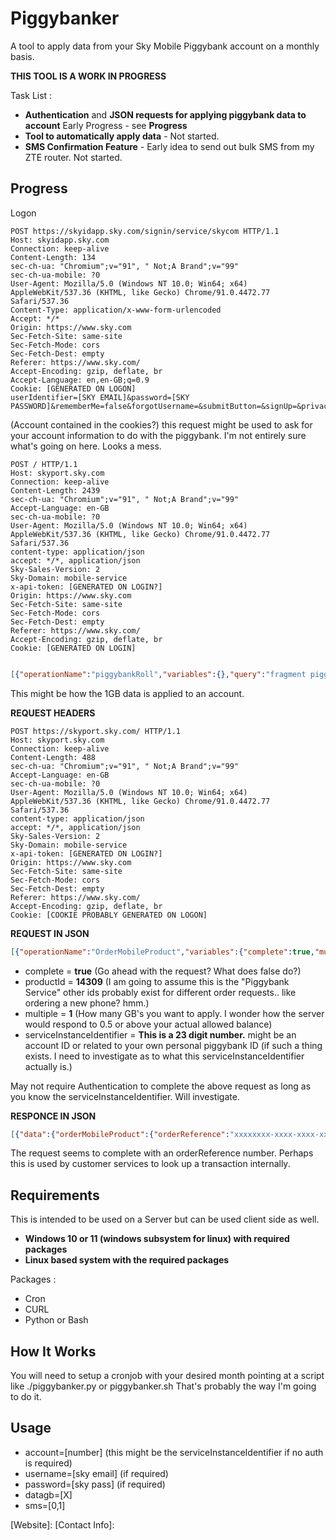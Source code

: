 # Piggybanker

A tool to apply data from your Sky Mobile Piggybank account on a monthly basis.

**THIS TOOL IS A WORK IN PROGRESS**

Task List : 

* **Authentication** and **JSON requests for applying piggybank data to account** Early Progress - see **Progress**
* **Tool to automatically apply data** - Not started.
* **SMS Confirmation Feature** - Early idea to send out bulk SMS from my ZTE router. Not started.

## Progress

Logon

```raw 
POST https://skyidapp.sky.com/signin/service/skycom HTTP/1.1
Host: skyidapp.sky.com
Connection: keep-alive
Content-Length: 134
sec-ch-ua: "Chromium";v="91", " Not;A Brand";v="99"
sec-ch-ua-mobile: ?0
User-Agent: Mozilla/5.0 (Windows NT 10.0; Win64; x64) AppleWebKit/537.36 (KHTML, like Gecko) Chrome/91.0.4472.77 Safari/537.36
Content-Type: application/x-www-form-urlencoded
Accept: */*
Origin: https://www.sky.com
Sec-Fetch-Site: same-site
Sec-Fetch-Mode: cors
Sec-Fetch-Dest: empty
Referer: https://www.sky.com/
Accept-Encoding: gzip, deflate, br
Accept-Language: en,en-GB;q=0.9
Cookie: [GENERATED ON LOGON]
userIdentifier=[SKY EMAIL]&password=[SKY PASSWORD]&rememberMe=false&forgotUsername=&submitButton=&signUp=&privacyNotice=
```

(Account contained in the cookies?) this request might be used to ask for your account information to do with the piggybank. I'm not entirely sure what's going on here. Looks a mess.
```raw 
POST / HTTP/1.1
Host: skyport.sky.com
Connection: keep-alive
Content-Length: 2439
sec-ch-ua: "Chromium";v="91", " Not;A Brand";v="99"
Accept-Language: en-GB
sec-ch-ua-mobile: ?0
User-Agent: Mozilla/5.0 (Windows NT 10.0; Win64; x64) AppleWebKit/537.36 (KHTML, like Gecko) Chrome/91.0.4472.77 Safari/537.36
content-type: application/json
accept: */*, application/json
Sky-Sales-Version: 2
Sky-Domain: mobile-service
x-api-token: [GENERATED ON LOGIN?]
Origin: https://www.sky.com
Sec-Fetch-Site: same-site
Sec-Fetch-Mode: cors
Sec-Fetch-Dest: empty
Referer: https://www.sky.com/
Accept-Encoding: gzip, deflate, br
Cookie: [GENERATED ON LOGIN]
```

```json

[{"operationName":"piggybankRoll","variables":{},"query":"fragment piggybankRollBalanceFragment on Customer {\n  billingAccount(type: mobile) {\n    piggybank {\n      canRoll\n      currentBalance {\n        data(unit: GB, decimalPlaces: 2)\n        __typename\n      }\n      __typename\n    }\n    __typename\n  }\n  __typename\n}\n\nfragment piggybankRollRemainingFragment on Mobile {\n  nextBill {\n    usage {\n      sims(sortBy: SERVICE_INSTANCE_ID) {\n        serviceInstanceIdentifier\n        allowances(type: \"DATA\") {\n          formattedRemainingAllowance {\n            amount\n            unit\n            __typename\n          }\n          accumulatedUsagePercentage\n          __typename\n        }\n        __typename\n      }\n      __typename\n    }\n    __typename\n  }\n  __typename\n}\n\nquery piggybankRoll {\n  me {\n    ...piggybankRollBalanceFragment\n    mobile {\n      sims(sortBy: SERVICE_INSTANCE_ID) {\n        friendlyName\n        phoneNumber\n        serviceInstanceIdentifier\n        status\n        subStatus\n        __typename\n      }\n      ...piggybankRollRemainingFragment\n      __typename\n    }\n    __typename\n  }\n  mobileCatalogue {\n    addonsProducts(type: DATA, paymentType: PIGGYBANK) {\n      id\n      name\n      __typename\n    }\n    __typename\n  }\n}\n"},{"operationName":"piggybankRewards","variables":{},"query":"query piggybankRewards {\n  me {\n    billingAccount(type: mobile) {\n      piggybank {\n        hasRedemptionOptions\n        currentBalance {\n          data(unit: GB, decimalPlaces: 2)\n          __typename\n        }\n        __typename\n      }\n      __typename\n    }\n    __typename\n  }\n}\n"},{"operationName":"piggybankActivity","variables":{},"query":"query piggybankActivity {\n  me {\n    mobile {\n      sims {\n        phoneNumber\n        serviceInstanceIdentifier\n        friendlyName\n        __typename\n      }\n      __typename\n    }\n    billingAccount(type: mobile) {\n      piggybank {\n        transactionHistory {\n          closingBalanceValue(unit: GB, decimalPlaces: 2)\n          transactions {\n            serviceInstanceId\n            date\n            activityType\n            data(unit: GB, decimalPlaces: 2)\n            newBalanceValue(unit: GB, decimalPlaces: 2)\n            __typename\n          }\n          __typename\n        }\n        __typename\n      }\n      __typename\n    }\n    __typename\n  }\n}\n"}]
```

This might be how the 1GB data is applied to an account.

**REQUEST HEADERS**

```raw
POST https://skyport.sky.com/ HTTP/1.1
Host: skyport.sky.com
Connection: keep-alive
Content-Length: 488
sec-ch-ua: "Chromium";v="91", " Not;A Brand";v="99"
Accept-Language: en-GB
sec-ch-ua-mobile: ?0
User-Agent: Mozilla/5.0 (Windows NT 10.0; Win64; x64) AppleWebKit/537.36 (KHTML, like Gecko) Chrome/91.0.4472.77 Safari/537.36
content-type: application/json
accept: */*, application/json
Sky-Sales-Version: 2
Sky-Domain: mobile-service
x-api-token: [GENERATED ON LOGIN?]
Origin: https://www.sky.com
Sec-Fetch-Site: same-site
Sec-Fetch-Mode: cors
Sec-Fetch-Dest: empty
Referer: https://www.sky.com/
Accept-Encoding: gzip, deflate, br
Cookie: [COOKIE PROBABLY GENERATED ON LOGON]
```

**REQUEST IN JSON**
```json
[{"operationName":"OrderMobileProduct","variables":{"complete":true,"multiple":1,"productId":"14309","serviceInstanceIdentifier":"[SEE COMMENT BELOW]"},"query":"mutation OrderMobileProduct($complete: Boolean!, $multiple: Int!, $productId: String!, $serviceInstanceIdentifier: String!) {\n  orderMobileProduct(completeOrder: $complete, multiple: $multiple, productId: $productId, serviceInstanceIdentifier: $serviceInstanceIdentifier) {\n    orderReference\n    __typename\n  }\n}\n"}]
```

* complete = **true** (Go ahead with the request? What does false do?)
* productId = **14309** (I am going to assume this is the "Piggybank Service" other ids probably exist for different order requests.. like ordering a new phone? hmm.)
* multiple = **1** (How many GB's you want to apply. I wonder how the server would respond to 0.5 or above your actual allowed balance)
* serviceInstanceIdentifier =  **This is a 23 digit number.** might be an account ID or related to your own personal piggybank ID (if such a thing exists. I need to investigate as to what this serviceInstanceIdentifier actually is.)

May not require Authentication to complete the above request as long as you know the serviceInstanceIdentifier. Will investigate.

**RESPONCE IN JSON**

```json
[{"data":{"orderMobileProduct":{"orderReference":"xxxxxxxx-xxxx-xxxx-xxxx-xxxxxxxxxxxx","__typename":"MobileProductOrderType"}}}]
```                                                   
The request seems to complete with an orderReference number. Perhaps this is used by customer services to look up a transaction internally.

## Requirements

This is intended to be used on a Server but can be used client side as well. 

* **Windows 10 or 11 (windows subsystem for linux) with required packages**
* **Linux based system with the required packages**

Packages :

* Cron
* CURL
* Python or Bash

## How It Works

You will need to setup a cronjob with your desired month pointing at a script like ./piggybanker.py or piggybanker.sh
That's probably the way I'm going to do it. 

## Usage

* account=[number] (this might be the serviceInstanceIdentifier if no auth is required)
* username=[sky email] (if required)
* password=[sky pass] (if required)
* datagb=[X]
* sms=[0,1] 


[Website]: 
[Contact Info]: 

